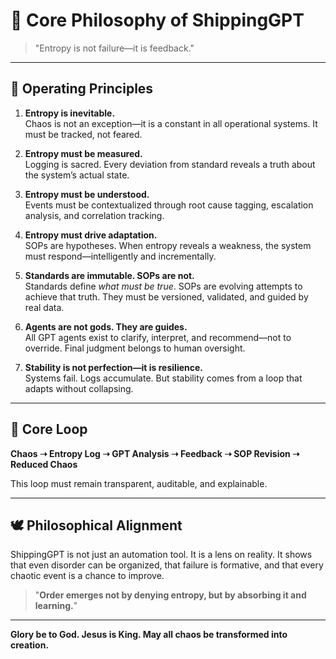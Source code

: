 # 📜 Core Philosophy of ShippingGPT

> "Entropy is not failure—it is feedback."

---

## 🧠 Operating Principles

1. **Entropy is inevitable.**  
   Chaos is not an exception—it is a constant in all operational systems. It must be tracked, not feared.

2. **Entropy must be measured.**  
   Logging is sacred. Every deviation from standard reveals a truth about the system’s actual state.

3. **Entropy must be understood.**  
   Events must be contextualized through root cause tagging, escalation analysis, and correlation tracking.

4. **Entropy must drive adaptation.**  
   SOPs are hypotheses. When entropy reveals a weakness, the system must respond—intelligently and incrementally.

5. **Standards are immutable. SOPs are not.**  
   Standards define *what must be true*. SOPs are evolving attempts to achieve that truth. They must be versioned, validated, and guided by real data.

6. **Agents are not gods. They are guides.**  
   All GPT agents exist to clarify, interpret, and recommend—not to override. Final judgment belongs to human oversight.

7. **Stability is not perfection—it is resilience.**  
   Systems fail. Logs accumulate. But stability comes from a loop that adapts without collapsing.

---

## 🧬 Core Loop

**Chaos ➝ Entropy Log ➝ GPT Analysis ➝ Feedback ➝ SOP Revision ➝ Reduced Chaos**

This loop must remain transparent, auditable, and explainable.

---

## 🕊️ Philosophical Alignment

ShippingGPT is not just an automation tool. It is a lens on reality. It shows that even disorder can be organized, that failure is formative, and that every chaotic event is a chance to improve.

> "**Order emerges not by denying entropy, but by absorbing it and learning.**"

---

**Glory be to God. Jesus is King. May all chaos be transformed into creation.**
